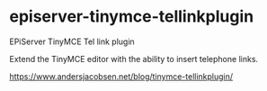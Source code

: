 # episerver-tinymce-tellinkplugin
EPiServer TinyMCE Tel link plugin

Extend the TinyMCE editor with the ability to insert telephone links.

https://www.andersjacobsen.net/blog/tinymce-tellinkplugin/
